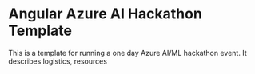 # Angular Azure AI Hackathon Template

This is a template for running a one day Azure AI/ML hackathon event. It describes logistics, resources

<!--
Raw notes from ng-ai hackathon at ng-conf

1. created a larger demo for modern Angular that used the AI/ML services
2. had a smaller, simplified, demo with one AI service that required no installation to try out
3. coordinated a venue
    i.      determined ideal number of attendees
    ii.     provided a registration through conference site
    iii.
4. determined length of time (ideally 4 hours but could be done in 3 hours)
    i. 3 hour example
        a. 30 mins: Intro/Services Overview with examples and resources
        b. 2 hours: Attendees hack on projects
        c. 30 mins: Presentations (and judging if there are prizes)
5. had azure passes to provide to attendees upon registration
    i. see Allison or Mel for that
6. determined prizes for winners
    i.      make sure to have enough for everyone
    ii.     limit team sizes so prizes can be distributed evenly
    iii.    funding and purchasing was handled by Allison and Mel
7. provided food and beverages at the event
    i. handled by Allison and Mel
-->
